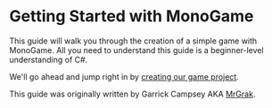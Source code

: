 # Getting Started with MonoGame

This guide will walk you through the creation of a simple game with MonoGame.
All you need to understand this guide is a beginner-level understanding of C#.

We'll go ahead and jump right in by [creating our game project](CreateProject.md).

This guide was originally written by Garrick Campsey AKA [MrGrak](https://mrgrak.github.io/).

